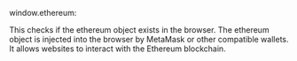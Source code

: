 window.ethereum:

This checks if the ethereum object exists in the browser.
The ethereum object is injected into the browser by MetaMask or other compatible wallets. It allows websites to interact with the Ethereum blockchain.